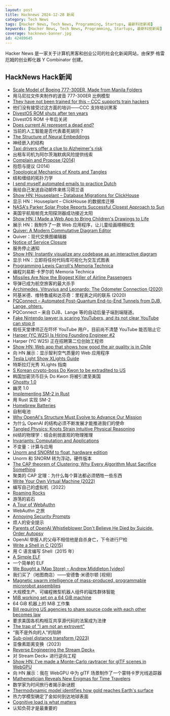 ```yaml
---
layout: post
title: Hacknews 2024-12-28 新闻
category: Tech News
tags: [Hacker News, Tech News, Programming, Startups, 最新科技新闻]
keywords: [Hacker News, Tech News, Programming, Startups, 最新科技新闻]
coverage: hacknews-banner.jpg
id: 42489645
---
```


Hacker News 是一家关于计算机黑客和创业公司的社会化新闻网站，由保罗·格雷厄姆的创业孵化器 Y Combinator 创建。

## HackNews Hack新闻

- [Scale Model of Boeing 777-300ER, Made from Manila Folders](https://www.lucaiaconistewart.com/model-777)
- 用马尼拉文件夹制作的波音 777-300ER 比例模型
- [They have not been trained for this – CCC supports train hackers](https://www.ccc.de/en/updates/2024/das-ist-vollig-entgleist)
- 他们没有接受过这方面的培训——CCC 支持培训黑客
- [DivestOS ROM shuts after ten years](https://divestos.org/pages/news#end)
- DivestOS ROM 十年后关闭
- [Does current AI represent a dead end?](https://www.bcs.org/articles-opinion-and-research/does-current-ai-represent-a-dead-end/)
- 当前的人工智能是否代表着死胡同？
- [The Structure of Neural Embeddings](https://seanpedersen.github.io/posts/structure-of-neural-latent-space)
- 神经嵌入的结构
- [Taxi drivers offer a clue to Alzheimer's risk](https://www.wsj.com/health/wellness/alzheimers-risk-taxi-ambulance-drivers-be15739b)
- 出租车司机为阿尔茨海默病风险提供线索
- [Complain and Propose (2014)](https://tidyfirst.substack.com/p/complain-and-propose)
- 抱怨与提议 (2014)
- [Topological Mechanics of Knots and Tangles](https://www.science.org/doi/10.1126/science.aaz0135)
- 结和缠结的拓扑力学
- [I send myself automated emails to practice Dutch](https://github.com/ThReinecke/dutch_vocabulary)
- 我给自己发送自动邮件来练习荷兰语
- [Show HN: Houseplant – Database Migrations for ClickHouse](https://houseplant.readthedocs.io/en/latest/)
- 显示 HN：Houseplant – ClickHouse 的数据库迁移
- [NASA's Parker Solar Probe Reports Successful Closest Approach to Sun](https://blogs.nasa.gov/parkersolarprobe/2024/12/27/nasas-parker-solar-probe-reports-successful-closest-approach-to-sun/)
- 美国宇航局帕克太阳探测器成功接近太阳
- [Show HN: I Made a Web App to Bring Children's Drawings to Life](https://doodledreams.cc)
- 展示 HN：我制作了一款 Web 应用程序，让儿童绘画栩栩如生
- [Quiver: A Modern Commutative Diagram Editor](https://github.com/varkor/quiver)
- Quiver：现代交换图编辑器
- [Notice of Service Closure](https://bench.co/)
- 服务停止通知
- [Show HN: Instantly visualize any codebase as an interactive diagram](https://gitdiagram.com/)
- 显示 HN：立即将任何代码库可视化为交互式图表
- [Programming Lewis Carroll's Memoria Technica](https://ztoz.blog/posts/memoria_technica/)
- 编程刘易斯·卡罗尔的 Memoria Technica
- [Missiles Are Now the Biggest Killer of Airline Passengers](https://www.wsj.com/world/flight-deaths-shot-from-sky-rising-798fd31e)
- 导弹已成为航空旅客的最大杀手
- [Archimedes, Vitruvius and Leonardo: The Odometer Connection (2020)](https://www.scirp.org/journal/paperinformation?paperid=104676)
- 阿基米德、维特鲁威和达芬奇：里程表之间的联系 (2020)
- [PQConnect – Automated Post-Quantum End-to-End Tunnels from DJB, Lange, ohters.](https://www.pqconnect.net/)
- PQConnect – 来自 DJB、Lange 等的自动后量子端到端隧道。
- [Fake Nintendo lawyer is scaring YouTubers, and its not clear YouTube can stop it](https://www.theverge.com/2024/12/27/24326278/nintendo-fake-takedowns-youtube-domtendo-dmca)
- 假任天堂律师正在吓坏 YouTube 用户，目前尚不清楚 YouTube 能否阻止它
- [Harper (YC W25) Is Hiring Founding Engineer #2](https://www.ycombinator.com/companies/harper/jobs/y8KjuRZ-founding-ai-engineer)
- Harper (YC W25) 正在招聘第二位创始工程师
- [Show HN: Web app that shows how good the air quality is in Chile](https://calidaddelairecl.vercel.app/)
- 向 HN 展示：显示智利空气质量的 Web 应用程序
- [Tesla Light Show XLights Guide](https://github.com/teslamotors/light-show)
- 特斯拉灯光秀 XLights 指南
- [S Korean crypto-boss Do Kwon to be extradited to US](https://www.bbc.com/news/articles/cn7r8xr3v76o)
- 韩国加密货币巨头 Do Kwon 将被引渡至美国
- [Ghostty 1.0](https://ghostty.org/)
- 幽灵 1.0
- [Implementing SM-2 in Rust](https://borretti.me/article/implementing-sm2-in-rust)
- 用 Rust 实现 SM-2
- [Homebrew Batteries](http://www.hanssummers.com/homebrew/homebrewbattery.html)
- 自制电池
- [Why OpenAI's Structure Must Evolve to Advance Our Mission](http://openai.com/index/why-our-structure-must-evolve-to-advance-our-mission)
- 为什么 OpenAI 的结构必须不断发展才能推进我们的使命
- [Tangled Physics: Knots Strain Intuitive Physical Reasoning](https://direct.mit.edu/opmi/article/doi/10.1162/opmi_a_00159/124792/Tangled-Physics-Knots-Strain-Intuitive-Physical)
- 纠结的物理学：结会削弱直观的物理推理
- [Invariants: Computation and Applications](https://arxiv.org/abs/2412.13306)
- 不变量：计算与应用
- [Unorm and SNORM to float, hardware edition](https://fgiesen.wordpress.com/2024/12/24/unorm-and-snorm-to-float-hardware-edition/)
- Unorm 和 SNORM 转为浮动，硬件版本
- [The CAP theorem of Clustering: Why Every Algorithm Must Sacrifice Something](https://blog.codingconfessions.com/p/the-cap-theorem-of-clustering)
- 聚类的 CAP 定理：为什么每个算法都必须牺牲一些东西
- [Write Your Own Virtual Machine (2022)](https://www.jmeiners.com/lc3-vm/)
- 编写自己的虚拟机（2022）
- [Roaming Rocks](https://aeon.co/essays/metamorphic-rocks-go-on-deep-journeys-we-never-can)
- 游荡的岩石
- [A Tour of WebAuthn](https://www.imperialviolet.org/tourofwebauthn/tourofwebauthn.html)
- WebAuthn 之旅
- [Annoying Security Prompts](https://annoying.technology/posts/d9daf1bb7c181521/)
- 烦人的安全提示
- [Parents of OpenAI Whistleblower Don't Believe He Died by Suicide, Order Autopsy](https://sfist.com/2024/12/26/parents-of-openai-whistleblower-dont-believe-he-died-by-suicide-order-second-autopsy/)
- OpenAI 举报人的父母不相信他是自杀身亡，下令进行尸检
- [Write a Shell in C (2015)](https://brennan.io/2015/01/16/write-a-shell-in-c/)
- 用 C 语言编写 Shell（2015 年）
- [A Simple ELF](https://4zm.org/2024/12/25/a-simple-elf.html)
- 一个简单的 ELF
- [We Bought a (Map Store) – Andrew Middleton [video]](https://www.youtube.com/watch?v=QWFxyC-OBwY)
- 我们买了（地图商店）——安德鲁·米德尔顿 [视频]
- [Magnetic swarm intelligence of mass-produced, programmable microrobot assemblies](https://www.cell.com/device/fulltext/S2666-9986(24)00583-0?_returnURL=https%3A%2F%2Flinkinghub.elsevier.com%2Fretrieve%2Fpii%2FS2666998624005830%3Fshowall%3Dtrue)
- 大规模生产、可编程微型机器人组件的磁性群体智能
- [MiB working set on a 64 GiB machine](https://randomascii.wordpress.com/2023/10/01/32-mib-working-sets-on-a-64-gib-machine/)
- 64 GiB 机器上的 MiB 工作集
- [Bill requiring US agencies to share source code with each other becomes law](https://fedscoop.com/agencies-must-share-custom-source-code-under-new-share-it-act/)
- 要求美国各机构相互共享源代码的法案成为法律
- [The trap of "I am not an extrovert"](https://orkohunter.net/blog/the-trap-of-introversion/)
- “我不是外向的人”的陷阱
- [Sub-pixel distance transform (2023)](https://acko.net/blog/subpixel-distance-transform/)
- 亚像素距离变换（2023）
- [Reverse Engineering the Stream Deck+](https://den.dev/blog/reverse-engineer-stream-deck-plus/)
- 对 Stream Deck+ 进行逆向工程
- [Show HN: I've made a Monte-Carlo raytracer for glTF scenes in WebGPU](https://github.com/lisyarus/webgpu-raytracer)
- 向 HN 展示：我在 WebGPU 中为 glTF 场景制作了一个蒙特卡罗光线追踪器
- [Mathematician Reveals New Enigmas for Time Travelers](https://www.discovermagazine.com/the-sciences/mathematician-reveals-strange-new-enigmas-for-time-travelers)
- 数学家为时间旅行者揭示新谜题
- [Thermodynamic model identifies how gold reaches Earth's surface](https://phys.org/news/2024-12-thermodynamic-gold-earth-surface.html)
- 热力学模型确定了金如何到达地球表面
- [Cognitive load is what matters](https://minds.md/zakirullin/cognitive)
- 认知负荷才是最重要的

